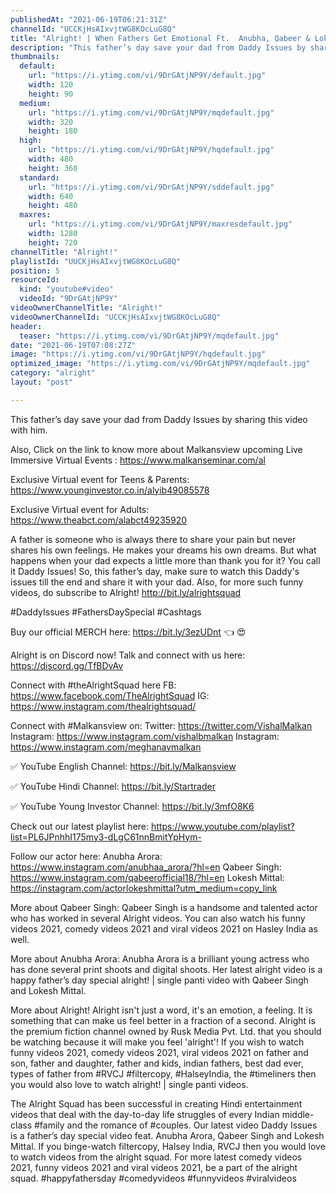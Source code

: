 ```yaml
---
publishedAt: "2021-06-19T06:21:31Z"
channelId: "UCCKjHsAIxvjtWG8KOcLuG8Q"
title: "Alright! | When Fathers Get Emotional Ft.  Anubha, Qabeer & Lokesh Mittal | Father's Day Special"
description: "This father’s day save your dad from Daddy Issues by sharing this video with him.\n\nAlso, Click on the link to know more about Malkansview upcoming Live Immersive Virtual Events : \nhttps://www.malkanseminar.com/al\n\nExclusive Virtual event for Teens & Parents: https://www.younginvestor.co.in/alyib49085578\n\nExclusive Virtual event for Adults: https://www.theabct.com/alabct49235920\n\nA father is someone who is always there to share your pain but never shares his own feelings. He makes your dreams his own dreams. But what happens when your dad expects a little more than thank you for it? You call it Daddy Issues! So, this father’s day, make sure to watch this Daddy's issues till the end and share it with your dad. Also, for more such funny videos, do subscribe to Alright! http://bit.ly/alrightsquad\n\n#DaddyIssues #FathersDaySpecial #Cashtags\n\nBuy our official MERCH here: https://bit.ly/3ezUDnt 👈  😍\n\nAlright is on Discord now! Talk and connect with us here: https://discord.gg/TfBDvAv\n\nConnect with #theAlrightSquad here\nFB: https://www.facebook.com/TheAlrightSquad\nIG: https://www.instagram.com/thealrightsquad/\n\nConnect with #Malkansview on:\nTwitter: https://twitter.com/VishalMalkan\nInstagram: https://www.instagram.com/vishalbmalkan\nInstagram: https://www.instagram.com/meghanavmalkan\n\n✅ YouTube English Channel: \nhttps://bit.ly/Malkansview\n\n✅ YouTube Hindi Channel: \nhttps://bit.ly/Startrader\n\n✅ YouTube Young Investor Channel: \nhttps://bit.ly/3mfO8K6\n\nCheck out our latest playlist here: https://www.youtube.com/playlist?list=PL6JPnhhI175my3-dLgC61nnBmitYpHym-\n\nFollow our actor here:\nAnubha Arora: https://www.instagram.com/anubhaa_arora/?hl=en\nQabeer Singh: https://www.instagram.com/qabeerofficial18/?hl=en\nLokesh Mittal: https://instagram.com/actorlokeshmittal?utm_medium=copy_link\n\nMore about Qabeer Singh: Qabeer Singh is a handsome and talented actor who has worked in several Alright videos. You can also watch his funny videos 2021, comedy videos 2021 and viral videos 2021 on Hasley India as well. \n\nMore about Anubha Arora: Anubha Arora is a brilliant young actress who has done several print shoots and digital shoots. Her latest alright video is a happy father’s day special alright! | single panti video with Qabeer Singh and Lokesh Mittal. \n\nMore about Alright!\nAlright isn't just a word, it's an emotion, a feeling. It is something that can make us feel better in a fraction of a second. Alright is the premium fiction channel owned by Rusk Media Pvt. Ltd. that you should be watching because it will make you feel 'alright'! If you wish to watch funny videos 2021, comedy videos 2021, viral videos 2021 on father and son, father and daughter, father and kids, indian fathers, best dad ever, types of father from #RVCJ #filtercopy, #HalseyIndia, the #timeliners then you would also love to watch alright! | single panti videos. \n\nThe Alright Squad has been successful in creating Hindi entertainment videos that deal with the day-to-day life struggles of every Indian middle-class #family and the romance of #couples. Our latest video Daddy Issues is a father’s day special video feat. Anubha Arora, Qabeer Singh and Lokesh Mittal. If you binge-watch filtercopy, Halsey India, RVCJ then you would love to watch videos from the alright squad. For more latest comedy videos 2021, funny videos 2021 and viral videos 2021, be a part of the alright squad. #happyfathersday #comedyvideos #funnyvideos #viralvideos"
thumbnails:
  default:
    url: "https://i.ytimg.com/vi/9DrGAtjNP9Y/default.jpg"
    width: 120
    height: 90
  medium:
    url: "https://i.ytimg.com/vi/9DrGAtjNP9Y/mqdefault.jpg"
    width: 320
    height: 180
  high:
    url: "https://i.ytimg.com/vi/9DrGAtjNP9Y/hqdefault.jpg"
    width: 480
    height: 360
  standard:
    url: "https://i.ytimg.com/vi/9DrGAtjNP9Y/sddefault.jpg"
    width: 640
    height: 480
  maxres:
    url: "https://i.ytimg.com/vi/9DrGAtjNP9Y/maxresdefault.jpg"
    width: 1280
    height: 720
channelTitle: "Alright!"
playlistId: "UUCKjHsAIxvjtWG8KOcLuG8Q"
position: 5
resourceId:
  kind: "youtube#video"
  videoId: "9DrGAtjNP9Y"
videoOwnerChannelTitle: "Alright!"
videoOwnerChannelId: "UCCKjHsAIxvjtWG8KOcLuG8Q"
header:
  teaser: "https://i.ytimg.com/vi/9DrGAtjNP9Y/mqdefault.jpg"
date: "2021-06-19T07:08:27Z"
image: "https://i.ytimg.com/vi/9DrGAtjNP9Y/hqdefault.jpg"
optimized_image: "https://i.ytimg.com/vi/9DrGAtjNP9Y/mqdefault.jpg"
category: "alright"
layout: "post"

---
```

This father’s day save your dad from Daddy Issues by sharing this video with him.

Also, Click on the link to know more about Malkansview upcoming Live Immersive Virtual Events : 
https://www.malkanseminar.com/al

Exclusive Virtual event for Teens & Parents: https://www.younginvestor.co.in/alyib49085578

Exclusive Virtual event for Adults: https://www.theabct.com/alabct49235920

A father is someone who is always there to share your pain but never shares his own feelings. He makes your dreams his own dreams. But what happens when your dad expects a little more than thank you for it? You call it Daddy Issues! So, this father’s day, make sure to watch this Daddy's issues till the end and share it with your dad. Also, for more such funny videos, do subscribe to Alright! http://bit.ly/alrightsquad

#DaddyIssues #FathersDaySpecial #Cashtags

Buy our official MERCH here: https://bit.ly/3ezUDnt 👈  😍

Alright is on Discord now! Talk and connect with us here: https://discord.gg/TfBDvAv

Connect with #theAlrightSquad here
FB: https://www.facebook.com/TheAlrightSquad
IG: https://www.instagram.com/thealrightsquad/

Connect with #Malkansview on:
Twitter: https://twitter.com/VishalMalkan
Instagram: https://www.instagram.com/vishalbmalkan
Instagram: https://www.instagram.com/meghanavmalkan

✅ YouTube English Channel: 
https://bit.ly/Malkansview

✅ YouTube Hindi Channel: 
https://bit.ly/Startrader

✅ YouTube Young Investor Channel: 
https://bit.ly/3mfO8K6

Check out our latest playlist here: https://www.youtube.com/playlist?list=PL6JPnhhI175my3-dLgC61nnBmitYpHym-

Follow our actor here:
Anubha Arora: https://www.instagram.com/anubhaa_arora/?hl=en
Qabeer Singh: https://www.instagram.com/qabeerofficial18/?hl=en
Lokesh Mittal: https://instagram.com/actorlokeshmittal?utm_medium=copy_link

More about Qabeer Singh: Qabeer Singh is a handsome and talented actor who has worked in several Alright videos. You can also watch his funny videos 2021, comedy videos 2021 and viral videos 2021 on Hasley India as well. 

More about Anubha Arora: Anubha Arora is a brilliant young actress who has done several print shoots and digital shoots. Her latest alright video is a happy father’s day special alright! | single panti video with Qabeer Singh and Lokesh Mittal. 

More about Alright!
Alright isn't just a word, it's an emotion, a feeling. It is something that can make us feel better in a fraction of a second. Alright is the premium fiction channel owned by Rusk Media Pvt. Ltd. that you should be watching because it will make you feel 'alright'! If you wish to watch funny videos 2021, comedy videos 2021, viral videos 2021 on father and son, father and daughter, father and kids, indian fathers, best dad ever, types of father from #RVCJ #filtercopy, #HalseyIndia, the #timeliners then you would also love to watch alright! | single panti videos. 

The Alright Squad has been successful in creating Hindi entertainment videos that deal with the day-to-day life struggles of every Indian middle-class #family and the romance of #couples. Our latest video Daddy Issues is a father’s day special video feat. Anubha Arora, Qabeer Singh and Lokesh Mittal. If you binge-watch filtercopy, Halsey India, RVCJ then you would love to watch videos from the alright squad. For more latest comedy videos 2021, funny videos 2021 and viral videos 2021, be a part of the alright squad. #happyfathersday #comedyvideos #funnyvideos #viralvideos